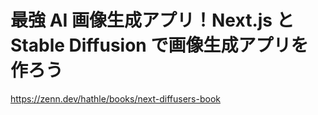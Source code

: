 # 最強 AI 画像生成アプリ！Next.js と Stable Diffusion で画像生成アプリを作ろう

https://zenn.dev/hathle/books/next-diffusers-book

